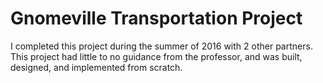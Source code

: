 # Gnomeville Transportation Project
I completed this project during the summer of 2016 with 2 other partners. This project had little to no guidance from the professor, and was built, designed, and implemented from scratch.
